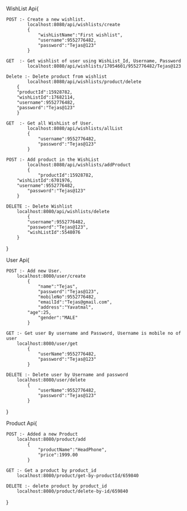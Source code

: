 WishList Api{
		
  	POST :- Create a new wishlist.
        	localhost:8080/api/wishlists/create
        	{   
            	"wishListName":"First wishlist",
            	"username":9552776482,
            	"password":"Tejas@123"
         	}

	GET  :- Get wishlist of user using WishList_Id, Username, Password
        	localhost:8080/api/wishlists/17054601/9552776482/Tejas@123

	Delete :- Delete product from wishlist
  	    	localhost:8080/api/wishlists/product/delete
	   	{
		"productId":15928782,
		"wishListId":17682114,
		"username":9552776482,
		"password":"Tejas@123"
  	  	}

	GET  :- Get all WishList of User.
        	localhost:8080/api/wishlists/allList
        	{   
            	"username":9552776482, 
            	"password":"Tejas@123"   
        	}
    
	POST :- Add product in the WishList
    		localhost:8080/api/wishlists/addProduct
    		{   
            	"productId":15928782,
		"wishListId":6701976,
		"username":9552776482,
	        "password":"Tejas@123"
		}

	DELETE :- Delete Wishlist 
    	localhost:8080/api/wishlists/delete
    		{
			"username":9552776482,
			"password":"Tejas@123",
			"wishListId":5548076
		}
}

User Api{

	POST :- Add new User.
    	localhost:8080/user/create
    		{
        		"name":"Tejas",
        		"password":"Tejas@123",
        		"mobileNo":9552776482,
        		"emailId":"Tejas@gmail.com",
        		"address":"Yavatmal",
       		"age":25,
        		"gender":"MALE"
    		}
    
	GET :- Get user By username and Password, Username is mobile no of user
    	localhost:8080/user/get
    		{
        		"userName":9552776482,
        		"password":"Tejas@123"
    		}
    
	DELETE :- Delete user by Username and password
    	localhost:8080/user/delete
    		{ 
        		"userName":9552776482,
        		"password":"Tejas@123"
    		}
}

Product Api{

	POST :- Added a new Product
    	localhost:8080/product/add
    		{
        		"productName":"HeadPhone",
        		"price":1999.00
    		}
    
	GET :- Get a product by product_id
    	localhost:8080/product/get-by-productId/659840
    
	DELETE :- delete product by product_id
    	localhost:8080/product/delete-by-id/659840
}
